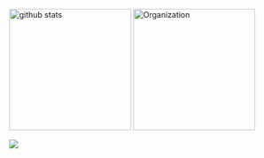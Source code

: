 <p align="left"> 
	<img alt="github stats"  height="220px"src="https://git-hub-readme-stats-clone2-blwg.vercel.app/api/?username=rintarofujita&orgs=acme,evilcorp,fsociety&cont_private=true&theme=react" />
	<img alt="Organization" height="220px"  src="https://git-hub-readme-stats-clone2-blwg.vercel.app/api/top-langs/?username=rintarofujita&langs_count=8&layout=donut&cont_private=true&role=OWNER,ORGANIZATION_MEMBER,COLLABORATOR&theme=react" />
</p>
<p align="left">
    <img src="https://skillicons.dev/icons?i=html,css,js,react,cpp,docker,py,swift" />
</p>
